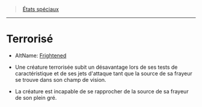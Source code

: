 ﻿---
!GenericItem
Name: Terrorisé
AltName: '[Frightened](srd_conditions_frightened.md)'
Id: conditions_hd.md#terrorisé
ParentLink: conditions_hd.md#États-spéciaux
ParentName: États spéciaux
NameLevel: 1
Attributes: {}
AttributesDictionary: >+
  {}

---
> [États spéciaux](hd_conditions.md)

---

# Terrorisé

- AltName: [Frightened](srd_conditions_frightened.md)

* Une créature terrorisée subit un désavantage lors de ses tests de caractéristique et de ses jets d'attaque tant que la source de sa frayeur se trouve dans son champ de vision.

* La créature est incapable de se rapprocher de la source de sa frayeur de son plein gré.

